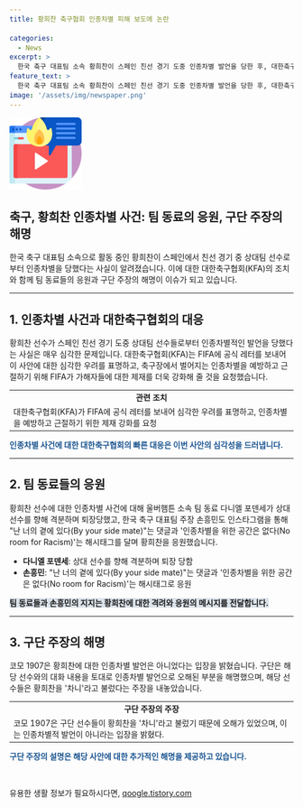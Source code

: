 ```yaml
---
title: 황희찬 축구협회 인종차별 피해 보도에 논란

categories:
  - News
excerpt: >
  한국 축구 대표팀 소속 황희찬이 스페인 친선 경기 도중 인종차별 발언을 당한 후, 대한축구협회는 FIFA에 강력한 제재를 촉구하는 공식 레터를 보냈다. 상황에 분노한 울버햄튼 동료들도 이에 동참하여 UEFA에 사안을 제소하겠다고 밝혔다. 이에 손흥민 또한 황희찬을 응원하며 공개적으로 지지를 표했고, 관련된 클럽은 사안을 해명하고 있다.
feature_text: >
  한국 축구 대표팀 소속 황희찬이 스페인 친선 경기 도중 인종차별 발언을 당한 후, 대한축구협회는 FIFA에 강력한 제재를 촉구하는 공식 레터를 보냈다. 상황에 분노한 울버햄튼 동료들도 이에 동참하여 UEFA에 사안을 제소하겠다고 밝혔다. 이에 손흥민 또한 황희찬을 응원하며 공개적으로 지지를 표했고, 관련된 클럽은 사안을 해명하고 있다.
image: '/assets/img/newspaper.png'
---
```


<p><img src="/assets/img/news.png" alt="rentncar 속보" /></p>

<h2>축구, 황희찬 인종차별 사건: 팀 동료의 응원, 구단 주장의 해명</h2>

<p data-ke-size="size16">한국 축구 대표팀 소속으로 활동 중인 황희찬이 스페인에서 친선 경기 중 상대팀 선수로부터 인종차별을 당했다는 사실이 알려졌습니다. 이에 대한 대한축구협회(KFA)의 조치와 함께 팀 동료들의 응원과 구단 주장의 해명이 이슈가 되고 있습니다.</p>

<hr>

<h2 data-ke-size="size26">1. 인종차별 사건과 대한축구협회의 대응</h2>

<p data-ke-size="size16">황희찬 선수가 스페인 친선 경기 도중 상대팀 선수들로부터 인종차별적인 발언을 당했다는 사실은 매우 심각한 문제입니다. 대한축구협회(KFA)는 FIFA에 공식 레터를 보내어 이 사안에 대한 심각한 우려를 표명하고, 축구장에서 벌어지는 인종차별을 예방하고 근절하기 위해 FIFA가 가해자들에 대한 제재를 더욱 강화해 줄 것을 요청했습니다.</p>

<table>
    <tr>
        <td style="text-align: center; height: 17px;"><b>관련 조치</b></td>
    </tr>
    <tr>
        <td>대한축구협회(KFA)가 FIFA에 공식 레터를 보내어 심각한 우려를 표명하고, 인종차별을 예방하고 근절하기 위한 제재 강화를 요청</td>
    </tr>
</table>

<p><b><span style="color: #1a5490;">인종차별 사건에 대한 대한축구협회의 빠른 대응은 이번 사안의 심각성을 드러냅니다.</span></b></p>

<hr>

<h2 data-ke-size="size26">2. 팀 동료들의 응원</h2>

<p data-ke-size="size16">황희찬 선수에 대한 인종차별 사건에 대해 울버햄튼 소속 팀 동료 다니엘 포덴세가 상대 선수를 향해 격분하며 퇴장당했고, 한국 축구 대표팀 주장 손흥민도 인스타그램을 통해 "난 너의 곁에 있다(By your side mate)"는 댓글과 '인종차별을 위한 공간은 없다(No room for Racism)'는 해시태그를 달며 황희찬을 응원했습니다.</p>

<ul>
    <li><b>다니엘 포덴세</b>: 상대 선수를 향해 격분하며 퇴장 당함</li>
    <li><b>손흥민</b>: "난 너의 곁에 있다(By your side mate)"는 댓글과 '인종차별을 위한 공간은 없다(No room for Racism)'는 해시태그로 응원</li>
</ul>

<p><b><span style="background-color: #21538527;">팀 동료들과 손흥민의 지지는 황희찬에 대한 격려와 응원의 메시지를 전달합니다.</span></b></p>

<hr>

<h2 data-ke-size="size26">3. 구단 주장의 해명</h2>

<p data-ke-size="size16">코모 1907은 황희찬에 대한 인종차별 발언은 아니었다는 입장을 밝혔습니다. 구단은 해당 선수와의 대화 내용을 토대로 인종차별 발언으로 오해된 부분을 해명했으며, 해당 선수들은 황희찬을 '차니'라고 불렀다는 주장을 내놓았습니다.</p>

<table>
    <tr>
        <td style="text-align: center; height: 17px;"><b>구단 주장의 주장</b></td>
    </tr>
    <tr>
        <td>코모 1907은 구단 선수들이 황희찬을 '차니'라고 불렀기 때문에 오해가 있었으며, 이는 인종차별적 발언이 아니라는 입장을 밝혔다.</td>
    </tr>
</table>

<p><b><span style="color: #1a5490;">구단 주장의 설명은 해당 사안에 대한 추가적인 해명을 제공하고 있습니다.</span></b></p>

<p data-ke-size="size16">&nbsp;</p>
유용한 생활 정보가 필요하시다면, <a href="https://qoogle.tistory.com" rel="dofollow">qoogle.tistory.com</a>


